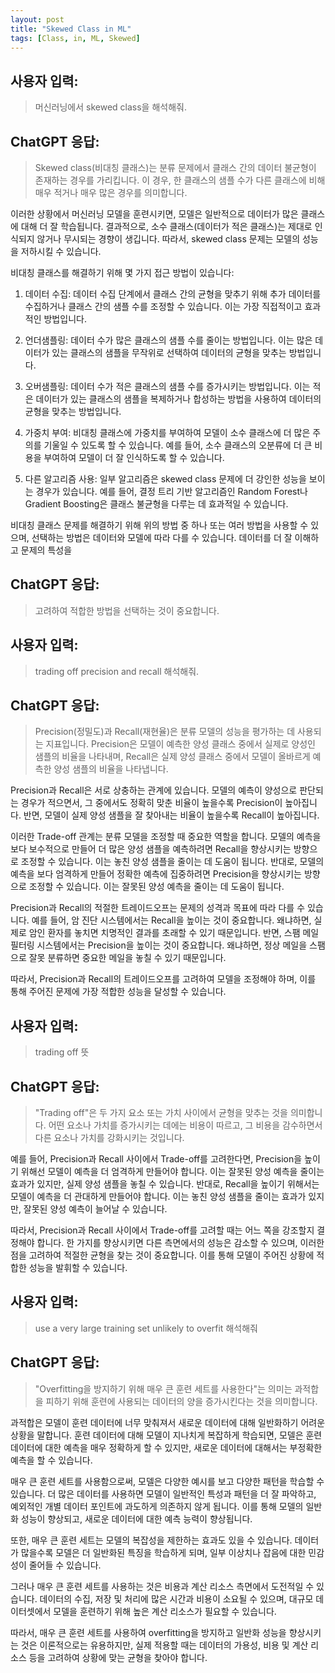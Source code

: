 ```yaml
---
layout: post
title: "Skewed Class in ML"
tags: [Class, in, ML, Skewed]
---
```


## 사용자 입력:
> 머신러닝에서 skewed class을 해석해줘.

## ChatGPT 응답:
> Skewed class(비대칭 클래스)는 분류 문제에서 클래스 간의 데이터 불균형이 존재하는 경우를 가리킵니다. 이 경우, 한 클래스의 샘플 수가 다른 클래스에 비해 매우 적거나 매우 많은 경우를 의미합니다.

이러한 상황에서 머신러닝 모델을 훈련시키면, 모델은 일반적으로 데이터가 많은 클래스에 대해 더 잘 학습됩니다. 결과적으로, 소수 클래스(데이터가 적은 클래스)는 제대로 인식되지 않거나 무시되는 경향이 생깁니다. 따라서, skewed class 문제는 모델의 성능을 저하시킬 수 있습니다.

비대칭 클래스를 해결하기 위해 몇 가지 접근 방법이 있습니다:

1. 데이터 수집: 데이터 수집 단계에서 클래스 간의 균형을 맞추기 위해 추가 데이터를 수집하거나 클래스 간의 샘플 수를 조정할 수 있습니다. 이는 가장 직접적이고 효과적인 방법입니다.

2. 언더샘플링: 데이터 수가 많은 클래스의 샘플 수를 줄이는 방법입니다. 이는 많은 데이터가 있는 클래스의 샘플을 무작위로 선택하여 데이터의 균형을 맞추는 방법입니다.

3. 오버샘플링: 데이터 수가 적은 클래스의 샘플 수를 증가시키는 방법입니다. 이는 적은 데이터가 있는 클래스의 샘플을 복제하거나 합성하는 방법을 사용하여 데이터의 균형을 맞추는 방법입니다.

4. 가중치 부여: 비대칭 클래스에 가중치를 부여하여 모델이 소수 클래스에 더 많은 주의를 기울일 수 있도록 할 수 있습니다. 예를 들어, 소수 클래스의 오분류에 더 큰 비용을 부여하여 모델이 더 잘 인식하도록 할 수 있습니다.

5. 다른 알고리즘 사용: 일부 알고리즘은 skewed class 문제에 더 강인한 성능을 보이는 경우가 있습니다. 예를 들어, 결정 트리 기반 알고리즘인 Random Forest나 Gradient Boosting은 클래스 불균형을 다루는 데 효과적일 수 있습니다.

비대칭 클래스 문제를 해결하기 위해 위의 방법 중 하나 또는 여러 방법을 사용할 수 있으며, 선택하는 방법은 데이터와 모델에 따라 다를 수 있습니다. 데이터를 더 잘 이해하고 문제의 특성을

## ChatGPT 응답:
>  고려하여 적합한 방법을 선택하는 것이 중요합니다.

## 사용자 입력:
> trading off precision and recall 해석해줘.

## ChatGPT 응답:
> Precision(정밀도)과 Recall(재현율)은 분류 모델의 성능을 평가하는 데 사용되는 지표입니다. Precision은 모델이 예측한 양성 클래스 중에서 실제로 양성인 샘플의 비율을 나타내며, Recall은 실제 양성 클래스 중에서 모델이 올바르게 예측한 양성 샘플의 비율을 나타냅니다.

Precision과 Recall은 서로 상충하는 관계에 있습니다. 모델의 예측이 양성으로 판단되는 경우가 적으면서, 그 중에서도 정확히 맞춘 비율이 높을수록 Precision이 높아집니다. 반면, 모델이 실제 양성 샘플을 잘 찾아내는 비율이 높을수록 Recall이 높아집니다.

이러한 Trade-off 관계는 분류 모델을 조정할 때 중요한 역할을 합니다. 모델의 예측을 보다 보수적으로 만들어 더 많은 양성 샘플을 예측하려면 Recall을 향상시키는 방향으로 조정할 수 있습니다. 이는 놓친 양성 샘플을 줄이는 데 도움이 됩니다. 반대로, 모델의 예측을 보다 엄격하게 만들어 정확한 예측에 집중하려면 Precision을 향상시키는 방향으로 조정할 수 있습니다. 이는 잘못된 양성 예측을 줄이는 데 도움이 됩니다.

Precision과 Recall의 적절한 트레이드오프는 문제의 성격과 목표에 따라 다를 수 있습니다. 예를 들어, 암 진단 시스템에서는 Recall을 높이는 것이 중요합니다. 왜냐하면, 실제로 암인 환자를 놓치면 치명적인 결과를 초래할 수 있기 때문입니다. 반면, 스팸 메일 필터링 시스템에서는 Precision을 높이는 것이 중요합니다. 왜냐하면, 정상 메일을 스팸으로 잘못 분류하면 중요한 메일을 놓칠 수 있기 때문입니다.

따라서, Precision과 Recall의 트레이드오프를 고려하여 모델을 조정해야 하며, 이를 통해 주어진 문제에 가장 적합한 성능을 달성할 수 있습니다.

## 사용자 입력:
> trading off 뜻

## ChatGPT 응답:
> "Trading off"은 두 가지 요소 또는 가치 사이에서 균형을 맞추는 것을 의미합니다. 어떤 요소나 가치를 증가시키는 데에는 비용이 따르고, 그 비용을 감수하면서 다른 요소나 가치를 강화시키는 것입니다.

예를 들어, Precision과 Recall 사이에서 Trade-off를 고려한다면, Precision을 높이기 위해선 모델이 예측을 더 엄격하게 만들어야 합니다. 이는 잘못된 양성 예측을 줄이는 효과가 있지만, 실제 양성 샘플을 놓칠 수 있습니다. 반대로, Recall을 높이기 위해서는 모델이 예측을 더 관대하게 만들어야 합니다. 이는 놓친 양성 샘플을 줄이는 효과가 있지만, 잘못된 양성 예측이 늘어날 수 있습니다.

따라서, Precision과 Recall 사이에서 Trade-off를 고려할 때는 어느 쪽을 강조할지 결정해야 합니다. 한 가지를 향상시키면 다른 측면에서의 성능은 감소할 수 있으며, 이러한 점을 고려하여 적절한 균형을 찾는 것이 중요합니다. 이를 통해 모델이 주어진 상황에 적합한 성능을 발휘할 수 있습니다.

## 사용자 입력:
> use a very large training set unlikely to overfit 해석해줘

## ChatGPT 응답:
> "Overfitting을 방지하기 위해 매우 큰 훈련 세트를 사용한다"는 의미는 과적합을 피하기 위해 훈련에 사용되는 데이터의 양을 증가시킨다는 것을 의미합니다.

과적합은 모델이 훈련 데이터에 너무 맞춰져서 새로운 데이터에 대해 일반화하기 어려운 상황을 말합니다. 훈련 데이터에 대해 모델이 지나치게 복잡하게 학습되면, 모델은 훈련 데이터에 대한 예측을 매우 정확하게 할 수 있지만, 새로운 데이터에 대해서는 부정확한 예측을 할 수 있습니다.

매우 큰 훈련 세트를 사용함으로써, 모델은 다양한 예시를 보고 다양한 패턴을 학습할 수 있습니다. 더 많은 데이터를 사용하면 모델이 일반적인 특성과 패턴을 더 잘 파악하고, 예외적인 개별 데이터 포인트에 과도하게 의존하지 않게 됩니다. 이를 통해 모델의 일반화 성능이 향상되고, 새로운 데이터에 대한 예측 능력이 향상됩니다.

또한, 매우 큰 훈련 세트는 모델의 복잡성을 제한하는 효과도 있을 수 있습니다. 데이터가 많을수록 모델은 더 일반화된 특징을 학습하게 되며, 일부 이상치나 잡음에 대한 민감성이 줄어들 수 있습니다.

그러나 매우 큰 훈련 세트를 사용하는 것은 비용과 계산 리소스 측면에서 도전적일 수 있습니다. 데이터의 수집, 저장 및 처리에 많은 시간과 비용이 소요될 수 있으며, 대규모 데이터셋에서 모델을 훈련하기 위해 높은 계산 리소스가 필요할 수 있습니다.

따라서, 매우 큰 훈련 세트를 사용하여 overfitting을 방지하고 일반화 성능을 향상시키는 것은 이론적으로는 유용하지만, 실제 적용할 때는 데이터의 가용성, 비용 및 계산 리소스 등을 고려하여 상황에 맞는 균형을 찾아야 합니다.

